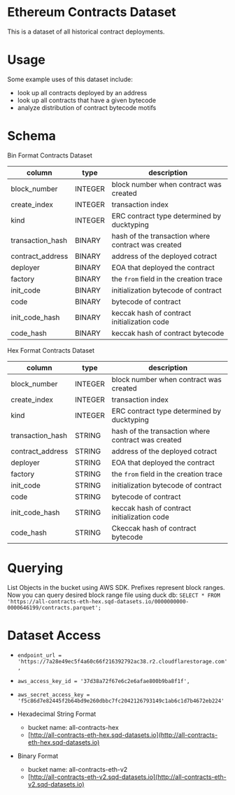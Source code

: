 # Ethereum Contracts Dataset

This is a dataset of all historical contract deployments.

# Usage

Some example uses of this dataset include:

- look up all contracts deployed by an address
- look up all contracts that have a given bytecode
- analyze distribution of contract bytecode motifs

# Schema

Bin Format Contracts Dataset

| column           | type    | description                                        |
| ---------------- | ------- | -------------------------------------------------- |
| block_number     | INTEGER | block number when contract was created             |
| create_index     | INTEGER | transaction index                                  |
| kind             | INTEGER | ERC contract type determined by ducktyping         |
| transaction_hash | BINARY  | hash of the transaction where contract was created |
| contract_address | BINARY  | address of the deployed cotract                    |
| deployer         | BINARY  | EOA that deployed the contract                     |
| factory          | BINARY  | the `from` field in the creation trace             |
| init_code        | BINARY  | initialization bytecode of contract                |
| code             | BINARY  | bytecode of contract                               |
| init_code_hash   | BINARY  | keccak hash of contract initialization code        |
| code_hash        | BINARY  | keccak hash of contract bytecode                   |

Hex Format Contracts Dataset

| column           | type    | description                                        |
| ---------------- | ------- | -------------------------------------------------- |
| block_number     | INTEGER | block number when contract was created             |
| create_index     | INTEGER | transaction index                                  |
| kind             | INTEGER | ERC contract type determined by ducktyping         |
| transaction_hash | STRING  | hash of the transaction where contract was created |
| contract_address | STRING  | address of the deployed cotract                    |
| deployer         | STRING  | EOA that deployed the contract                     |
| factory          | STRING  | the `from` field in the creation trace             |
| init_code        | STRING  | initialization bytecode of contract                |
| code             | STRING  | bytecode of contract                               |
| init_code_hash   | STRING  | keccak hash of contract initialization code        |
| code_hash        | STRING  | Ckeccak hash of contract bytecode                  |

# Querying

List Objects in the bucket using AWS SDK. Prefixes represent block ranges.
Now you can query desired block range file using duck db:
`SELECT * FROM 'https://all-contracts-eth-hex.sqd-datasets.io/0000000000-0000646199/contracts.parquet';`

# Dataset Access

- `endpoint_url = 'https://7a28e49ec5f4a60c66f216392792ac38.r2.cloudflarestorage.com',`
- `aws_access_key_id = '37d38a72f67e6c2e6afae800b9ba8f1f',`
- `aws_secret_access_key = 'f5c86d7e82445f2b64bd9e260dbbc7fc2042126793149c1ab6c1d7b4672eb224'`

- Hexadecimal String Format

  - bucket name: all-contracts-hex
  - [http://all-contracts-eth-hex.sqd-datasets.io](http://all-contracts-eth-hex.sqd-datasets.io)

- Binary Format
  - bucket name: all-contracts-eth-v2
  - [http://all-contracts-eth-v2.sqd-datasets.io](http://all-contracts-eth-v2.sqd-datasets.io)
